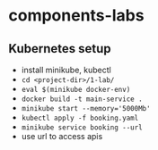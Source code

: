 # components-labs

## Kubernetes setup
- install minikube, kubectl
- `cd <project-dir>/1-lab/`
- `eval $(minikube docker-env)`
- `docker build -t main-service .`
- `minikube start --memory='5000Mb'`
- `kubectl apply -f booking.yaml`
- `minikube service booking --url`
- use url to access apis
